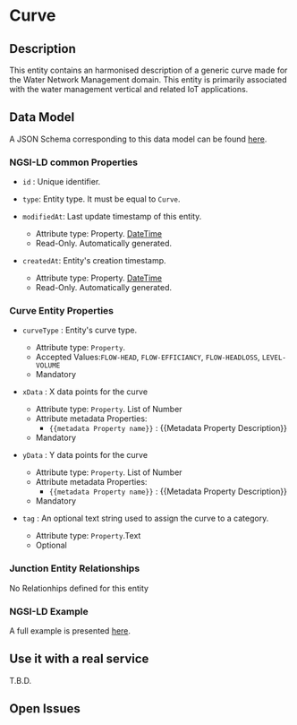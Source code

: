 # Curve

## Description
This entity contains an harmonised description of a generic curve made for the Water Network Management domain. This entity is primarily associated with the water management vertical and related IoT applications.

## Data Model

A JSON Schema corresponding to this data model can be found [here](../schema.json).

### NGSI-LD common Properties

-   `id` : Unique identifier.

-   `type`: Entity type. It must be equal to `Curve`.

-   `modifiedAt`: Last update timestamp of this entity.

    -   Attribute type: Property. [DateTime](https://schema.org/DateTime)
    -   Read-Only. Automatically generated.

-   `createdAt`: Entity's creation timestamp.

    -   Attribute type: Property. [DateTime](https://schema.org/DateTime)
    -   Read-Only. Automatically generated.

### Curve Entity Properties
-   `curveType` : Entity's curve type.

    -   Attribute type: `Property`.
    -   Accepted Values:`FLOW-HEAD`,
                        `FLOW-EFFICIANCY`,
                        `FLOW-HEADLOSS`,
                        `LEVEL-VOLUME`
    -   Mandatory

-   `xData` : X data points for the curve

    -   Attribute type: `Property`. List of Number
    -   Attribute metadata Properties:
        -   `{{metadata Property name}}` : {{Metadata Property Description}}
    -   Mandatory
    
-   `yData` : Y data points for the curve

    -   Attribute type: `Property`. List of Number
    -   Attribute metadata Properties:
        -   `{{metadata Property name}}` : {{Metadata Property Description}}
    -   Mandatory

-   `tag` : An optional text string used to assign the curve to a category.
    -   Attribute type: `Property`.Text
    -   Optional

### Junction Entity Relationships

No Relationhips defined for this entity
### NGSI-LD Example

A full example is presented [here](../example-normalized-ld.jsonld).

## Use it with a real service

T.B.D.

## Open Issues
